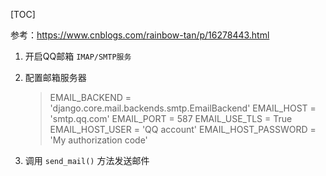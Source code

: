 [TOC]

参考：https://www.cnblogs.com/rainbow-tan/p/16278443.html

1. 开启QQ邮箱 `IMAP/SMTP服务`
2. 配置邮箱服务器
    > EMAIL_BACKEND = 'django.core.mail.backends.smtp.EmailBackend'
    EMAIL_HOST = 'smtp.qq.com'
    EMAIL_PORT = 587
    EMAIL_USE_TLS = True
    EMAIL_HOST_USER = 'QQ account'
    EMAIL_HOST_PASSWORD = 'My authorization code'


3. 调用 `send_mail()` 方法发送邮件
    
